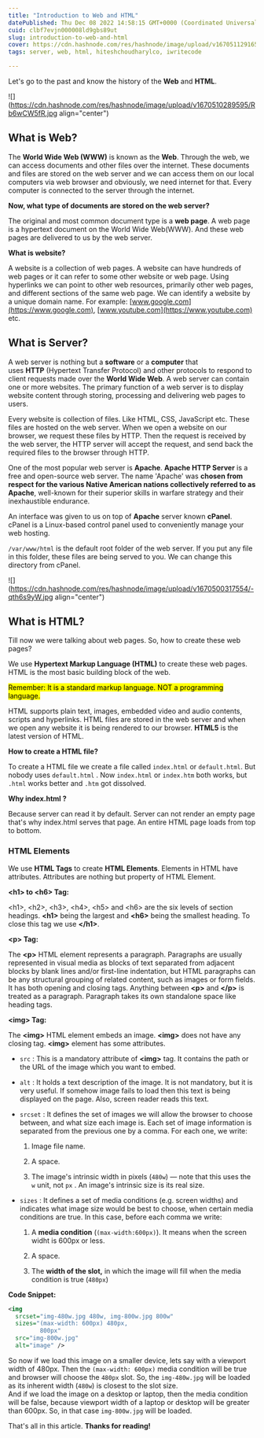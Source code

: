 ```yaml
---
title: "Introduction to Web and HTML"
datePublished: Thu Dec 08 2022 14:58:15 GMT+0000 (Coordinated Universal Time)
cuid: clbf7evjn000008ld9gbs89ut
slug: introduction-to-web-and-html
cover: https://cdn.hashnode.com/res/hashnode/image/upload/v1670511291655/58ZtZ4yfx.png
tags: server, web, html, hiteshchoudharylco, iwritecode

---
```


Let's go to the past and know the history of the **Web** and **HTML**.

![](https://cdn.hashnode.com/res/hashnode/image/upload/v1670510289595/Rb6wCW5fR.jpg align="center")

## What is Web?

The **World Wide Web (WWW)** is known as the **Web**. Through the web, we can access documents and other files over the internet. These documents and files are stored on the web server and we can access them on our local computers via web browser and obviously, we need internet for that. Every computer is connected to the server through the internet.

**Now, what type of documents are stored on the web server?**

The original and most common document type is a **web page**. A web page is a hypertext document on the World Wide Web(WWW). And these web pages are delivered to us by the web server.

**What is website?**

A website is a collection of web pages. A website can have hundreds of web pages or it can refer to some other website or web page. Using hyperlinks we can point to other web resources, primarily other web pages, and different sections of the same web page. We can identify a website by a unique domain name. For example: [www.google.com](https://www.google.com), [www.youtube.com](https://www.youtube.com) etc.

## What is Server?

A web server is nothing but a **software** or a **computer** that uses **HTTP** (Hypertext Transfer Protocol) and other protocols to respond to client requests made over the **World Wide Web**. A web server can contain one or more websites. The primary function of a web server is to display website content through storing, processing and delivering web pages to users.

Every website is collection of files. Like HTML, CSS, JavaScript etc. These files are hosted on the web server. When we open a website on our browser, we request these files by HTTP. Then the request is received by the web server, the HTTP server will accept the request, and send back the required files to the browser through HTTP.

One of the most popular web server is **Apache**. **Apache HTTP Server** is a free and open-source web server. The name 'Apache' was **chosen from respect for the various Native American nations collectively referred to as Apache**, well-known for their superior skills in warfare strategy and their inexhaustible endurance.

An interface was given to us on top of **Apache** server known **cPanel**. cPanel is a Linux-based control panel used to conveniently manage your web hosting.

`/var/www/html` is the default root folder of the web server. If you put any file in this folder, these files are being served to you. We can change this directory from cPanel.

![](https://cdn.hashnode.com/res/hashnode/image/upload/v1670500317554/-qth6s9yW.jpg align="center")

## What is HTML?

Till now we were talking about web pages. So, how to create these web pages?

We use **Hypertext Markup Language (HTML)** to create these web pages. HTML is the most basic building block of the web.

<mark>Remember: It is a standard markup language. NOT a programming language.</mark>

HTML supports plain text, images, embedded video and audio contents, scripts and hyperlinks. HTML files are stored in the web server and when we open any website it is being rendered to our browser. **HTML5** is the latest version of HTML.

**How to create a HTML file?**

To create a HTML file we create a file called `index.html` or `default.html`. But nobody uses `default.html` . Now `index.html` or `index.htm` both works, but `.html` works better and `.htm` got dissolved.

**Why index.html ?**

Because server can read it by default. Server can not render an empty page that's why index.html serves that page. An entire HTML page loads from top to bottom.

### HTML Elements

We use **HTML Tags** to create **HTML Elements**. Elements in HTML have attributes. Attributes are nothing but property of HTML Element.

**&lt;h1&gt; to &lt;h6&gt; Tag:**

&lt;h1&gt;, &lt;h2&gt;, &lt;h3&gt;, &lt;h4&gt;, &lt;h5&gt; and &lt;h6&gt; are the six levels of section headings. **&lt;h1&gt;** being the largest and **&lt;h6&gt;** being the smallest heading. To close this tag we use **&lt;/h1&gt;**.

**&lt;p&gt; Tag:**

The **&lt;p&gt;** HTML element represents a paragraph. Paragraphs are usually represented in visual media as blocks of text separated from adjacent blocks by blank lines and/or first-line indentation, but HTML paragraphs can be any structural grouping of related content, such as images or form fields. It has both opening and closing tags. Anything between **&lt;p&gt;** and **&lt;/p&gt;** is treated as a paragraph. Paragraph takes its own standalone space like heading tags.

**&lt;img&gt; Tag:**

The **&lt;img&gt;** HTML element embeds an image. **&lt;img&gt;** does not have any closing tag. **&lt;img&gt;** element has some attributes.

*   `src` : This is a mandatory attribute of **&lt;img&gt;** tag. It contains the path or the URL of the image which you want to embed.
    
*   `alt` : It holds a text description of the image. It is not mandatory, but it is very useful. If somehow image fails to load then this text is being displayed on the page. Also, screen reader reads this text.
    
*   `srcset` : It defines the set of images we will allow the browser to choose between, and what size each image is. Each set of image information is separated from the previous one by a comma. For each one, we write:
    
    1.  Image file name.
        
    2.  A space.
        
    3.  The image's intrinsic width in pixels (`480w`) — note that this uses the `w` unit, not `px` . An image's intrinsic size is its real size.
        
*   `sizes` : It defines a set of media conditions (e.g. screen widths) and indicates what image size would be best to choose, when certain media conditions are true. In this case, before each comma we write:
    
    1.  A **media condition** (`(max-width:600px)`). It means when the screen widht is 600px or less.
        
    2.  A space.
        
    3.  The **width of the slot,** in which the image will fill when the media condition is true (`480px`)
        

**Code Snippet:**

```xml
<img
  srcset="img-480w.jpg 480w, img-800w.jpg 800w"
  sizes="(max-width: 600px) 480px,
         800px"
  src="img-800w.jpg"
  alt="image" />
```

So now if we load this image on a smaller device, lets say with a viewport width of 480px. Then the `(max-width: 600px)` media condition will be true and browser will choose the `480px` slot. So, the `img-480w.jpg` will be loaded as its inherent width (`480w`) is closest to the slot size.  
And if we load the image on a desktop or laptop, then the media condition will be false, because viewport width of a laptop or desktop will be greater than 600px. So, in that case `img-800w.jpg` will be loaded.

That's all in this article. **Thanks for reading!**